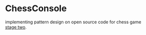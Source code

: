 # ChessConsole
implementing pattern design  on open source code for chess game  
[stage two]([java-console_chess-master12](https://github.com/sadeem02/ChessConsole/tree/main/java-console_chess-master12)https://github.com/sadeem02/ChessConsole/tree/main/java-console_chess-master12]).
